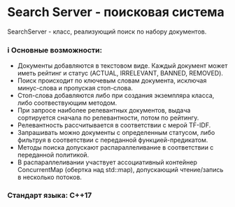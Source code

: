 # Search Server - поисковая система
SearchServer - класс, реализующий поиск по набору документов.
### :information_source: Основные возможности:
  * Документы добавляются в текстовом виде. Каждый документ может иметь рейтинг и статус (ACTUAL, IRRELEVANT, BANNED,	REMOVED).
  * Поиск происходит по ключевым словам документа, исключая минус-слова и пропуская стоп-слова.
  * Стоп-слова добавляются либо при создания экземпляра класса, либо соотвествующим методом.
  * При запросе наиболее релевантных документов, выдача сортируется сначала по релевантности, потом по рейтингу.
  * Релевантность рассчитывается в соответствии с мерой TF-IDF.
  * Запрашивать можно документы с определенным статусом, либо фильтруя в соответствии с переданной функцией-предикатом.
  * Методы поиска допускают распараллеливание в соответствии с переданной политикой.
  * В распараллеливании участвует ассоциативный контейнер ConcurrentMap (обертка над std::map), допускающий чтение/запись в несколько потоков.

### Стандарт языка: С++17
